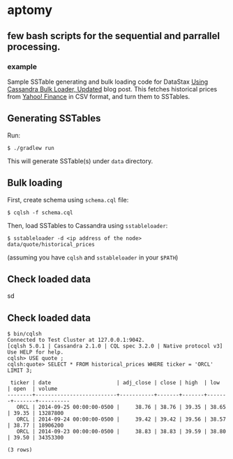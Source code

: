 # aptomy
## few bash scripts for the sequential and parrallel processing.



###  example

Sample SSTable generating and bulk loading code for DataStax [Using Cassandra Bulk Loader, Updated](http://www.datastax.com/dev/blog/using-the-cassandra-bulk-loader-updated) blog post.
This fetches historical prices from [Yahoo! Finance](http://finance.yahoo.com/) in CSV format, and turn them to SSTables.

## Generating SSTables

Run:

    $ ./gradlew run

This will generate SSTable(s) under `data` directory.

## Bulk loading

First, create schema using `schema.cql` file:

    $ cqlsh -f schema.cql

Then, load SSTables to Cassandra using `sstableloader`:

    $ sstableloader -d <ip address of the node> data/quote/historical_prices

(assuming you have `cqlsh` and `sstableloader` in your `$PATH`)

## Check loaded data

sd


             
## Check loaded data


    $ bin/cqlsh
    Connected to Test Cluster at 127.0.0.1:9042.
    [cqlsh 5.0.1 | Cassandra 2.1.0 | CQL spec 3.2.0 | Native protocol v3]
    Use HELP for help.
    cqlsh> USE quote ;
    cqlsh:quote> SELECT * FROM historical_prices WHERE ticker = 'ORCL' LIMIT 3;

     ticker | date                     | adj_close | close | high  | low   | open  | volume
    --------+--------------------------+-----------+-------+-------+-------+-------+----------
       ORCL | 2014-09-25 00:00:00-0500 |     38.76 | 38.76 | 39.35 | 38.65 | 39.35 | 13287800
       ORCL | 2014-09-24 00:00:00-0500 |     39.42 | 39.42 | 39.56 | 38.57 | 38.77 | 18906200
       ORCL | 2014-09-23 00:00:00-0500 |     38.83 | 38.83 | 39.59 | 38.80 | 39.50 | 34353300

    (3 rows)
    